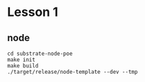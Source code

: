 Lesson 1
========

## node

```
cd substrate-node-poe
make init
make build
./target/release/node-template --dev --tmp
```
